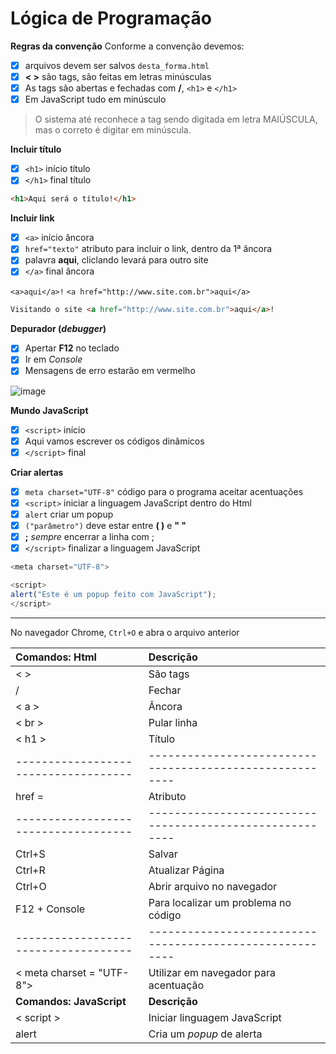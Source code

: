 # Lógica de Programação

**Regras da convenção**
Conforme a convenção devemos:
- [x] arquivos devem ser salvos `desta_forma.html`
- [x] **< >** são tags, são feitas em letras minúsculas
- [x] As tags são abertas e fechadas com **/**, `<h1>` e `</h1>`
- [x] Em JavaScript tudo em minúsculo

> O sistema até reconhece a tag sendo digitada em letra MAIÚSCULA, mas o correto é digitar em minúscula. 

**Incluir título**
- [x] `<h1>`  início título
- [x] `</h1>` final título
 
```html
<h1>Aqui será o título!</h1>
```

 **Incluir link**
- [x] `<a>` início âncora
- [x] `href="texto"` atributo para incluir o link, dentro da 1ª âncora
- [x] palavra **aqui**, cliclando levará para outro site
- [x] `</a>` final âncora
 
 `<a>aqui</a>!`
`<a href="http://www.site.com.br">aqui</a>`

 ```html
 Visitando o site <a href="http://www.site.com.br">aqui</a>!
 ```

**Depurador (*debugger*)**

- [x] Apertar **F12** no teclado
- [x] Ir em *Console*
- [x] Mensagens de erro estarão em vermelho

![image](https://user-images.githubusercontent.com/108991648/182258030-576ee244-b907-44cf-885f-8fd637cfaca4.png)

**Mundo JavaScript**
- [x] `<script>` início
- [x] Aqui vamos escrever os códigos dinâmicos
- [x] `</script>` final

**Criar alertas**

- [x] `meta charset="UTF-8"` código para o programa aceitar acentuações
- [x] `<script>` iniciar a linguagem JavaScript dentro do Html
- [x] `alert` criar um popup
- [x] `("parâmetro")` deve estar entre **( )** e **" "**
- [x] **;** *sempre* encerrar a linha com ;   
- [x] `</script>` finalizar a linguagem JavaScript 

```JavaScript
<meta charset="UTF-8">

<script>
alert("Este é um popup feito com JavaScript");
</script>
```
_____

No navegador Chrome, `Ctrl+O` e abra o arquivo anterior


Comandos: Html | Descrição
:-|:-
< > | São tags
/ | Fechar
< a > | Âncora
< br > | Pular linha
< h1 > | Título
------------------------------------|--------------------------------------------------------
href = | Atributo
------------------------------------|--------------------------------------------------------
Ctrl+S | Salvar
Ctrl+R | Atualizar Página
Ctrl+O | Abrir arquivo no navegador
F12 + Console | Para localizar um problema no código
------------------------------------|--------------------------------------------------------
< meta charset = "UTF-8"> | Utilizar em navegador para acentuação
**Comandos: JavaScript** | **Descrição**
< script > | Iniciar linguagem JavaScript
alert | Cria um *popup* de alerta

